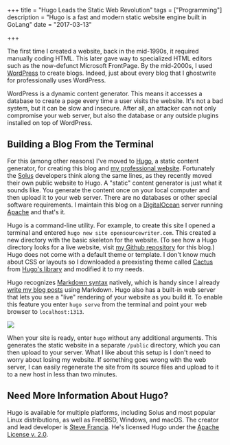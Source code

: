+++
title = "Hugo Leads the Static Web Revolution"
tags = ["Programming"]
description = "Hugo is a fast and modern static website engine built in GoLang"
date = "2017-03-13"

+++

The first time I created a website, back in the mid-1990s, it required manually coding HTML. This later gave way to specialized HTML editors such as the now-defunct Microsoft FrontPage. By the mid-2000s, I used [WordPress](https://wordpress.org/) to create blogs. Indeed, just about every blog that I ghostwrite for professionally uses WordPress.

WordPress is a dynamic content generator. This means it accesses a database to create a page every time a user visits the website. It's not a bad system, but it can be slow and insecure. After all, an attacker can not only compromise your web server, but also the database or any outside plugins installed on top of WordPress.

## Building a Blog From the Terminal

For this (among other reasons) I've moved to [Hugo](https://gohugo.io/), a static content generator, for creating this blog and [my professional website](https://skipoliva.com). Fortunately the [Solus](https://solus-project.com/) developers think along the same lines, as they recently moved their own public website to Hugo.
A "static" content generator is just what it sounds like. You generate the content once on your local computer and then upload it to your web server. There are no databases or other special software requirements. I maintain this blog on a [DigitalOcean](https://www.digitalocean.com/) server running [Apache](https://httpd.apache.org/download.cgi) and that's it.

Hugo is a command-line utility. For example, to create this site I opened a terminal and entered `hugo new site opensourcewriter.com`. This created a new directory with the basic skeleton for the website. (To see how a Hugo directory looks for a live website, visit [my Github repository](https://github.com/oswriter/opensourcewriter.com) for this blog.) Hugo does not come with a default theme or template. I don't know much about CSS or layouts so I downloaded a preexisting theme called [Cactus](https://github.com/digitalcraftsman/hugo-cactus-theme) from [Hugo's library](http://themes.gohugo.io/) and modified it to my needs.

Hugo recognizes [Markdown syntax](https://daringfireball.net/projects/markdown/syntax) natively, which is handy since I already [write my blog posts](https://opensourcewriter.com/post/improve-your-blogging-with-ghostwriter/) using Markdown. Hugo also has a built-in web server that lets you see a "live" rendering of your website as you build it. To enable this feature you enter `hugo serve` from the terminal and point your web browser to `localhost:1313`.

![](/images/2017-03-13-hugo.png)

When your site is ready, enter `hugo` without any additional arguments. This generates the static website in a separate `/public` directory, which you can then upload to your server. What I like about this setup is I don't need to worry about losing my website. If something goes wrong with the web server, I can easily regenerate the site from its source files and upload to it to a new host in less than two minutes.

## Need More Information About Hugo?

Hugo is available for multiple platforms, including Solus and most popular Linux distributions, as well as FreeBSD, Windows, and macOS. The creator and lead developer is [Steve Francia](https://github.com/spf13). He's licensed Hugo under the [Apache License v. 2.0](https://github.com/spf13/hugo/blob/master/LICENSE.md). 